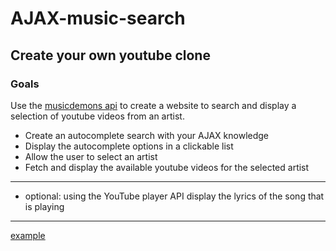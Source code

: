 # AJAX-music-search
## Create your own youtube clone

### Goals

Use the [musicdemons api](https://musicdemons.com/api/v1/) to create a website to search and display a selection of youtube videos from an artist. 

* Create an autocomplete search with your AJAX knowledge
* Display the autocomplete options in a clickable list
* Allow the user to select an artist
* Fetch and display the available youtube videos for the selected artist
___
* optional: using the YouTube player API display the lyrics of the song that is playing
___

[example](https://thijs-lambert.github.io/AJAX-music-search/)
